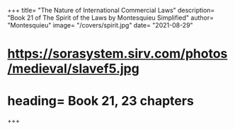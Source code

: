 
+++
title= "The Nature of International Commercial Laws"
description= "Book 21 of The Spirit of the Laws by Montesquieu Simplified"
author= "Montesquieu"
image= "/covers/spirit.jpg"
date= "2021-08-29"
# https://sorasystem.sirv.com/photos/medieval/slavef5.jpg
# heading= Book 21, 23 chapters
+++
